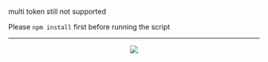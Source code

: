 multi token still not supported

Please ```npm install``` first before running the script

<hr>

<p align="center">
  <a href="https://star-history.com/#4levy/Streaming-status-render&Tips-Discord/Cwelium&Date&theme=dark">
    <img src="https://api.star-history.com/svg?repos=4levy/Streaming-status-render&type=Date&theme=dark"">
  </a>
</p>

